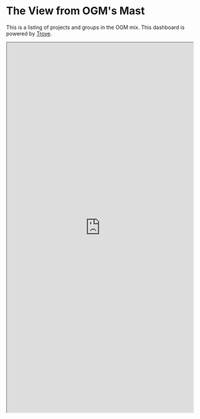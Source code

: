 # The View from OGM's Mast

This is a listing of projects and groups in the OGM mix. This dashboard is powered by [Trove](https://www.catalist.network/about).

<iframe src="https://www.catalist.network/group/ogm?tab=Projects" width="100%" height="1000px" title="Projects"></iframe>
